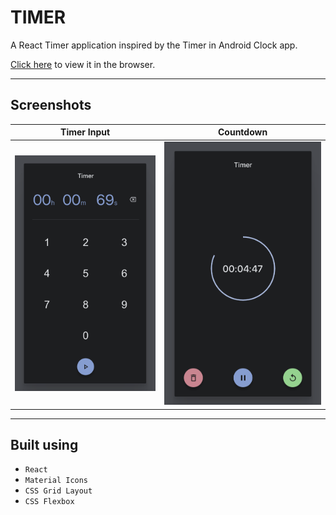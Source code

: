 # TIMER

A React Timer application inspired by the Timer in Android Clock app.

[Click here](https://rameshx.github.io/timer/) to view it in the browser.

---

## Screenshots

Timer Input             |  Countdown
:-------------------------:|:-------------------------:
![timer](screenshots/timer-input.png)  |  ![countdown](screenshots/countdown.png)

---

## Built using

- `React`
- `Material Icons`
- `CSS Grid Layout`
- `CSS Flexbox`

